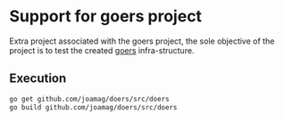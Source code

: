 # Support for goers project

Extra project associated with the goers project, the sole objective of the project is
to test the created [goers](https://github.com/joamag/goers) infra-structure.

## Execution

```bash
go get github.com/joamag/doers/src/doers
go build github.com/joamag/doers/src/doers
```
